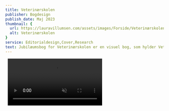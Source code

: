 ```yaml
---
title: Veterinærskolen
publisher: Bogdesign
publish_date: Maj 2023
thumbnail: {
  url: https://lauravillumsen.com/assets/images/Forside/Veterinærskolen_Forside.jpg,
  alt: Veterinærskolen
}
service: Editorialdesign,Cover,Research
text: Jubilæumsbog for Veterinærskolen er en visuel bog, som hylder Veterinærskolens 250-års fødselsdag. Bogen blev designet i forbindelse med et skoleprojekt på Danmarks Medie- og Journalisthøjskole. Bogens indhold er designet efter dansk og engelsk sprog, hvor sprogene er blevet differentieret med forskellige skrifttyper serif og sans serif. Bogen er præget af smukke og interessante fotos af Jens Wejs. Omslaget er pyntet med siametiske grise og en lysegrøn farve, som skal give illusionen af knogler. Snitfarven komplimenterer den grønne farve og skal symbolisere blod. Bogen er sat med skrifttyperne Neue Haas Grotesk og Loretta VF.
---
```


<img src="https://lauravillumsen.com/assets/images/Veterinærskolen_underside/1_Veterinærskolen_underside.jpg" alt="">
<img src="https://lauravillumsen.com/assets/images/Veterinærskolen_underside/2_Veterinærskolen_underside.jpg" alt="">
<video controls muted autoplay loop>
  <source src="https://lauravillumsen.com/assets/images/Veterinærskolen_underside/3_Veterinæskolen_underside_video.mp4" type="video/mp4">
</video>
<img src="https://lauravillumsen.com/assets/images/Veterinærskolen_underside/4_Veterinærskolen_underside.jpg" alt="">
<img src="https://lauravillumsen.com/assets/images/Veterinærskolen_underside/5_Veterinærskolen_underside.jpg" alt="">
<img src="https://lauravillumsen.com/assets/images/Veterinærskolen_underside/6_Veterinærskolen_underside.jpg" alt="">
<img src="https://lauravillumsen.com/assets/images/Veterinærskolen_underside/7_Veterinærskolen_underside.jpg" alt="">
